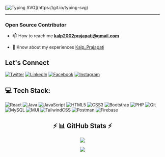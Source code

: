 [![Typing SVG](https://readme-typing-svg.demolab.com?font=Popins&weight=600&size=22&duration=6000&pause=1000&color=2784F7&center=true&width=435&lines=Hello+%F0%9F%91%8B+I'm+Kalp+Prajapati.;I'm+Software+Developer.)](https://git.io/typing-svg)
<hr>
<h3>Open Source Contributor</h3>

- 📫 How to reach me **kalp2002prajapati@gmail.com**

- 📄 Know about my experiences [Kalp_Prajapati](https://drive.google.com/file/d/1EvYicu1VfJ3Hh8W5et1Ta3O6oPdsSgV1/view?usp=share_link)

## Let's Connect 
<p align="left">

  [![Twitter](https://img.shields.io/badge/Twitter-%231DA1F2.svg?style=for-the-badge&logo=Twitter&logoColor=white)](https://twitter.com/kalpprajapati8)
  [![LinkedIn](https://img.shields.io/badge/linkedin-%230077B5.svg?style=for-the-badge&logo=linkedin&logoColor=white)](https://linkedin.com/in/kalp-prajapati-0409a020a)
  [![Facebook](https://img.shields.io/badge/Facebook-%231877F2.svg?style=for-the-badge&logo=Facebook&logoColor=white)](https://fb.com/kalp.prajapati.735)
  [	![Instagram](https://img.shields.io/badge/Instagram-%23E4405F.svg?style=for-the-badge&logo=Instagram&logoColor=white)](https://instagram.com/__k_d_2525)
  
</p>

## 💻 Tech Stack:  
<p align="left"> 
  
  ![React](https://img.shields.io/badge/react-%2320232a.svg?style=for-the-badge&logo=react&logoColor=%2361DAFB)
  ![Java](https://img.shields.io/badge/java-%23ED8B00.svg?style=for-the-badge&logo=java&logoColor=white)
  ![JavaScript](https://img.shields.io/badge/javascript-%23323330.svg?style=for-the-badge&logo=javascript&logoColor=%23F7DF1E)
  ![HTML5](https://img.shields.io/badge/html5-%23E34F26.svg?style=for-the-badge&logo=html5&logoColor=white)
  ![CSS3](https://img.shields.io/badge/css3-%231572B6.svg?style=for-the-badge&logo=css3&logoColor=white)
  ![Bootstrap](https://img.shields.io/badge/bootstrap-%23563D7C.svg?style=for-the-badge&logo=bootstrap&logoColor=white)
  ![PHP](https://img.shields.io/badge/php-%23777BB4.svg?style=for-the-badge&logo=php&logoColor=white)
  ![Git](https://img.shields.io/badge/git-%23F05033.svg?style=for-the-badge&logo=git&logoColor=white)
  ![MySQL](https://img.shields.io/badge/mysql-%2300f.svg?style=for-the-badge&logo=mysql&logoColor=white)
  ![MUI](https://img.shields.io/badge/MUI-%230081CB.svg?style=for-the-badge&logo=material-ui&logoColor=white) 
  ![TailwindCSS](https://img.shields.io/badge/tailwindcss-%2338B2AC.svg?style=for-the-badge&logo=tailwind-css&logoColor=white) 
  ![Postman](https://img.shields.io/badge/Postman-FF6C37?style=for-the-badge&logo=postman&logoColor=white) 
  ![Firebase](https://img.shields.io/badge/firebase-%23039BE5.svg?style=for-the-badge&logo=firebase)
  
</p>
<h2 align="center">⚡ 📊 GitHub Stats ⚡</h2>
<div align="center">
  
  ![](https://github-readme-stats.vercel.app/api?username=munnokd&theme=dark&hide_border=false&include_all_commits=false&count_private=false)
  
  ![](https://github-readme-streak-stats.herokuapp.com/?user=munnokd&theme=dark&hide_border=false)
  
</div>
